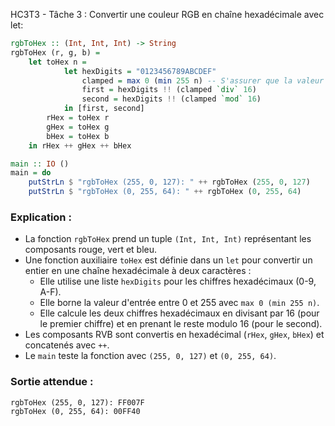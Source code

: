 HC3T3 - Tâche 3 : Convertir une couleur RGB en chaîne hexadécimale avec let:

```haskell
rgbToHex :: (Int, Int, Int) -> String
rgbToHex (r, g, b) = 
    let toHex n = 
            let hexDigits = "0123456789ABCDEF"
                clamped = max 0 (min 255 n) -- S'assurer que la valeur est entre 0 et 255
                first = hexDigits !! (clamped `div` 16)
                second = hexDigits !! (clamped `mod` 16)
            in [first, second]
        rHex = toHex r
        gHex = toHex g
        bHex = toHex b
    in rHex ++ gHex ++ bHex

main :: IO ()
main = do
    putStrLn $ "rgbToHex (255, 0, 127): " ++ rgbToHex (255, 0, 127)
    putStrLn $ "rgbToHex (0, 255, 64): " ++ rgbToHex (0, 255, 64)
```

### Explication :
- La fonction `rgbToHex` prend un tuple `(Int, Int, Int)` représentant les composants rouge, vert et bleu.
- Une fonction auxiliaire `toHex` est définie dans un `let` pour convertir un entier en une chaîne hexadécimale à deux caractères :
  - Elle utilise une liste `hexDigits` pour les chiffres hexadécimaux (0-9, A-F).
  - Elle borne la valeur d'entrée entre 0 et 255 avec `max 0 (min 255 n)`.
  - Elle calcule les deux chiffres hexadécimaux en divisant par 16 (pour le premier chiffre) et en prenant le reste modulo 16 (pour le second).
- Les composants RVB sont convertis en hexadécimal (`rHex`, `gHex`, `bHex`) et concatenés avec `++`.
- Le `main` teste la fonction avec `(255, 0, 127)` et `(0, 255, 64)`.

### Sortie attendue :
```
rgbToHex (255, 0, 127): FF007F
rgbToHex (0, 255, 64): 00FF40
```
